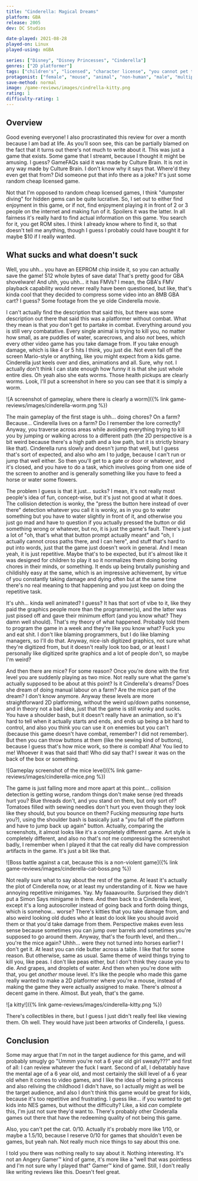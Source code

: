 ```yaml
---
title: "Cinderella: Magical Dreams"
platform: GBA
release: 2005
dev: DC Studios

date-played: 2021-08-28
played-on: Linux
played-using: mGBA

series: ["Disney", "Disney Princesses", "Cinderella"]
genres: ["2D platformer"]
tags: ["children's", "licensed", "character license", "you cannot pet the cat"]
protagonist: ["female", "mouse", "animal", "non-human", "male", "multiple protagonists"]
save-method: normal
image: /game-reviews/images/cindrella-kitty.png
rating: 1
difficulty-rating: 1
---
```


## Overview

Good evening everyone! I also procrastinated this review for over a month because I am bad at life. As you'll soon see, this can be partially blamed on the fact that it turns out there's not much to write about it. This was just a game that exists. Some game that I streamt, because I thought it might be amusing. I guess? GameFAQs said it was made by Culture Brain. It is not in any way made by Culture Brain. I don't know why it says that. Where'd they even get that from? Did someone put that info there as a joke? It's just some random cheap licensed game.

Not that I'm opposed to random cheap licensed games, I think "dumpster diving" for hidden gems can be quite lucrative. So, I set out to either find enjoyment in this game, or if not, find enjoyment playing it in front of 2 or 3 people on the internet and making fun of it. Spoilers it was the latter. In all fairness it's really hard to find actual information on this game. You search for it, you get ROM sites. I think I already know where to find it, so that doesn't tell me anything, though I guess I probably could have bought it for maybe $10 if I really wanted.

## What sucks and what doesn't suck

Well, you uhh… you have an EEPROM chip inside it, so you can actually save the game! 512 whole bytes of save data! That's pretty good for GBA shovelware! And uhh, you uhh… it has FMVs? I mean, the GBA's FMV playback capability would never really have been questioned, but like, that's kinda cool that they decided to compress some video into an 8MB GBA cart? I guess? Some footage from the ye olde Cinderella movie.

I can't actually find the description that said this, but there was some description out there that said this was a platformer without combat. What they mean is that _you_ don't get to partake in combat. Everything around you is still very combatative. Every single animal is trying to kill you, no matter how small, as are puddles of water, scarecrows, and also _not_ bees, which every other video game has you take damage from. If you take enough damage, which is like 4 or 5 hits I think, you just die. Not even fall off the screen Mario-style or anything, like you might expect from a kids game. Cinderella just keels over and dies, animations and all. Sure, why not. I actually don't think I can state enough how funny it is that she just whole entire dies. Oh yeah also she eats worms. Those health pickups are clearly worms. Look, I'll put a screenshot in here so you can see that it is simply a worm.

![A screenshot of gameplay, where there is clearly a worm]({% link game-reviews/images/cinderella-worm.png %})

The main gameplay of the first stage is uhh… doing chores? On a farm? Because… Cinderella lives on a farm? Do I remember the lore correctly? Anyway, you traverse across areas while avoiding everything trying to kill you by jumping or walking across to a different path (the 2D perspective is a bit weird because there's a high path and a low path, but it is strictly binary like that). Cinderella runs slowly and doesn't jump that well, but I guess that's sort of expected, and also who am I to judge, because I can't run or jump that well either. So then you'll get to a gate or door or whatever, and it's closed, and you have to do a task, which involves going from one side of the screen to another and is generally something like you have to feed a horse or water some flowers.

The problem I guess is that it just… sucks? I mean, it's not really most people's idea of fun, concept-wise, but it's just not good at what it does. The collision detection is wonky, the "press the button here instead of over there" detection whatever you call it is wonky, as in you go to water something but you have to water slightly in front of it, and otherwise you just go mad and have to question if you actually pressed the button or did something wrong or whatever, but no, it is just the game's fault. There's just a lot of "oh, that's what that button prompt actually meant" and "oh, I actually cannot cross paths there, and I can here", and stuff that's hard to put into words, just that the game just doesn't work in general. And I mean yeah, it is just repetitive. Maybe that's to be expected, but it's almost like it was designed for children to play it so it normalizes them doing boring chores in their minds, or something. It ends up being brutally punishing and childishly easy at the same, which is an impressive achievement, by virtue of you constantly taking damage and dying often but at the same time there's no real meaning to that happening and you just keep on doing the repetitive task.

It's uhh… kinda well animated? I guess? It has that sort of vibe to it, like they paid the graphics people more than the programmer(s), and the latter was just pissed off and gave their minimum effort (and you know what? They damn well should). That's my theory of what happened. Probably told them to program the game in a week and they're like you know what? Fuck you and eat shit. I don't like blaming programmers, but I do like blaming managers, so I'll do that. Anyway, nice-ish digitized graphics, not sure what they're digitized from, but it doesn't really look too bad, or at least I personally like digitized sprite graphics and a lot of people don't, so maybe I'm weird?

And then there are mice? For some reason? Once you're done with the first level you are suddenly playing as two mice. Not really sure what the game's actually supposed to be about at this point? Is it Cinderella's dreams? Does she dream of doing manual labour on a farm? Are the mice part of the dream? I don't know anymore. Anyway these levels are more straightforward 2D platforming, without the weird up/down paths nonsense, and in theory not a bad idea, just that the game is still wonky and sucks. You have a shoulder bash, but it doesn't really have an animation, so it's hard to tell when it actually starts and ends, and ends up being a bit hard to control, and also you think you can use it on enemies but you can't (because this game doesn't have combat, remember? I did not remember). But then you can throw buttons at them (like the sewing kind of buttons), because I guess that's how mice work, so there _is_ combat! Aha! You lied to me! Whoever it was that said that! Who did say that? I swear it was on the back of the box or something.

![Gameplay screenshot of the mice level]({% link game-reviews/images/cinderella-mice.png %})

The game is just falling more and more apart at this point… collision detection is getting worse, random things don't make sense (red threads hurt you? Blue threads don't, and you stand on them, but only sort of? Tomatoes filled with sewing needles don't hurt you even though they look like they should, but you bounce on them? Fucking _measuring tape_ hurts you?), using the shoulder bash is basically just a "you fall off the platform and have to jump back up again" button. Actually, comparing the screenshots, it almost looks like it's a completely different game. Art style is completely different, and also no that's not me compressing the screenshot badly, I remember when I played it that the cat really did have compression artifacts in the game. It's just a bit like that.

![Boss battle against a cat, because this is a non-violent game]({% link game-reviews/images/cinderella-cat-boss.png %})

Not really sure what to say about the rest of the game. At least it's actually the plot of Cinderella now, or at least my understanding of it. Now we have annoying repetitive minigames. Yay. My faaaavourite. Surprised they didn't put a Simon Says minigame in there. And then back to a Cinderella level, except it's a long autoscroller instead of going back and forth doing things, which is somehow… worse? There's kitties that you take damage from, and also weird looking old dudes who at least do look like you should avoid them or that you'd take damage from them. Perspective makes even less sense because sometimes you can jump over barrels and sometimes you're supposed to go around them. Anyway, that's the fourth level, and then… you're the mice again? Uhhh… were they not turned into horses earlier? I don't get it. At least you can ride butter across a table. I like that for some reason. But otherwise, same as usual. Same theme of weird things trying to kill you, like peas. I don't like peas either, but I don't think they cause you to die. And grapes, and droplets of water. And then when you're done with that, you get _another_ mouse level. It's like the people who made this game really wanted to make a 2D platformer where you're a mouse, instead of making the game they were actually assigned to make. There's _almost_ a decent game in there. Almost. But yeah, that's the game.

![a kitty!]({% link game-reviews/images/cinderella-kitty.png %})

There's collectibles in there, but I guess I just didn't really feel like viewing them. Oh well. They would have just been artworks of Cinderella, I guess.

## Conclusion

Some may argue that I'm not in the target audience for this game, and will probably smugly go "Ummm you're not a 6 year old girl sweaty???" and first of all: I can review whatever the fuck I want. Second of all, I debatably have the mental age of a 6 year old, and most certainly the skill level of a 6 year old when it comes to video games, and I like the idea of being a princess and also reliving the childhood I didn't have, so I actually might as well be the target audience, and also I don't think this game would be great for kids, because it's too repetitive and frustrating. I guess like… if you wanted to get kids into NES games, but without the difficulty? Like, a kid _can_ complete this, I'm just not sure they'd want to. There's probably other Cinderalla games out there that have the redeeming quality of not being this game.

Also, you can't pet the cat. 0/10. Actually it's probably more like 1/10, or maybe a 1.5/10, because I reserve 0/10 for games that shouldn't even be games, but yeah nah. Not really much nice things to say about this one.

I told you there was nothing really to say about it. Nothing interesting. It's not an Angery Gamer™ kind of game, it's more like a "well that was pointless and I'm not sure why I played that" Gamer™ kind of game. Still, I don't really like writing reviews like this. Doesn't feel great.
